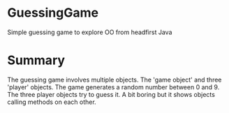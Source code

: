 # GuessingGame
Simple guessing game to explore OO from headfirst Java

# Summary
The guessing game involves multiple objects. The 'game object' and three 'player' objects. The game generates a random number between 0 and 9. The three player objects try to guess it. A bit boring but it shows objects calling methods on each other.
